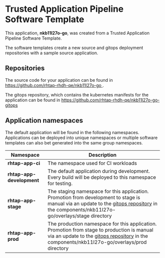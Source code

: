 # Trusted Application Pipeline Software Template

This application, **nkb11l27o-go**, was created from a Trusted Application Pipeline Software Template.

The software templates create a new source and gitops deployment repositories with a sample source application. 

## Repositories

The source code for your application can be found in [https://github.com/rhtap-rhdh-qe/nkb11l27o-go ](https://github.com/rhtap-rhdh-qe/nkb11l27o-go ).
 
The gitops repository, which contains the kubernetes manifests for the application can be found in 
[https://github.com/rhtap-rhdh-qe/nkb11l27o-go-gitops ](https://github.com/rhtap-rhdh-qe/nkb11l27o-go-gitops ) 

## Application namespaces 

The default application will be found in the following namespaces. Applications can be deployed into unique namespaces or multiple software templates can also bet generated into the same group namespaces.  

|  Namespace   |  Description   |  
| -------- | -------- |
| **rhtap-app-ci** | The namespace used for CI workloads |
| **rhtap-app-development** | The default application during development. Every build will be deployed to this namespace for testing. |
| **rhtap-app-stage** | The staging namespace for this application. Promotion from development to stage is manual via an update to the [gitops repository](https://github.com/rhtap-rhdh-qe/nkb11l27o-go-gitops ) in the components/nkb11l27o-go/overlays/stage directory |
| **rhtap-app-prod** | The production namespace for this application. Promotion from stage to production is manual via an update to the [gitops repository](https://github.com/rhtap-rhdh-qe/nkb11l27o-go-gitops ) in the components/nkb11l27o-go/overlays/prod directory |